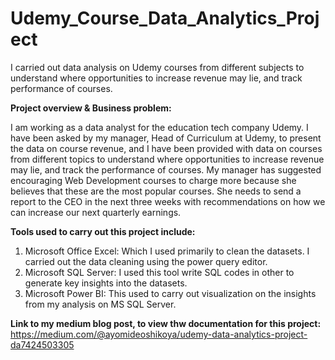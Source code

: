 # Udemy_Course_Data_Analytics_Project
I carried out data analysis on Udemy courses from different subjects to understand where opportunities to increase revenue may lie, and track performance of courses.

**Project overview & Business problem:**

I am working as a data analyst for the education tech company Udemy. I have been asked by my manager, Head of Curriculum at Udemy, to present the data on course revenue, and I have been provided with data on courses from different topics to understand where opportunities to increase revenue may lie, and track the performance of courses.
My manager has suggested encouraging Web Development courses to charge more because she believes that these are the most popular courses. She needs to send a report to the CEO in the next three weeks with recommendations on how we can increase our next quarterly earnings.

**Tools used to carry out this project include:**

1. Microsoft Office Excel: Which I used primarily to clean the datasets. I carried out the data cleaning using the power query editor. 
2. Microsoft SQL Server: I used this tool write SQL codes in other to generate key insights into the datasets.
3. Microsoft Power BI: This used to carry out visualization on the insights from my analysis on MS SQL Server.
 
**Link to my medium blog post, to view thw documentation for this project:** https://medium.com/@ayomideoshikoya/udemy-data-analytics-project-da7424503305
